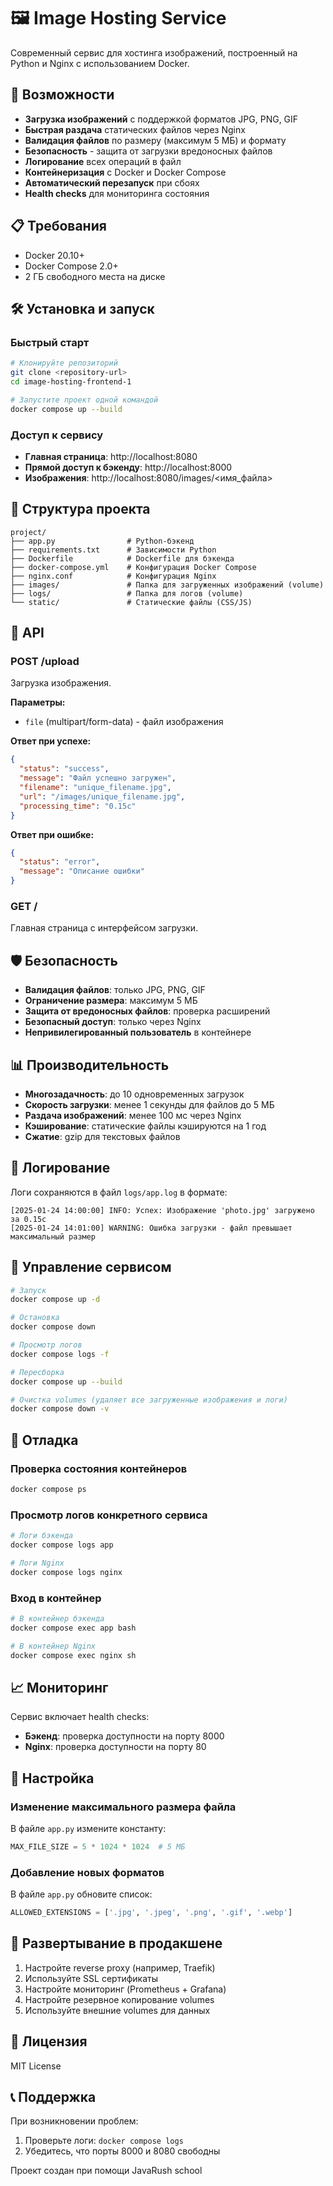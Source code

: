 # 🖼️ Image Hosting Service

Современный сервис для хостинга изображений, построенный на Python и Nginx с использованием Docker.

## 🚀 Возможности

- **Загрузка изображений** с поддержкой форматов JPG, PNG, GIF
- **Быстрая раздача** статических файлов через Nginx
- **Валидация файлов** по размеру (максимум 5 МБ) и формату
- **Безопасность** - защита от загрузки вредоносных файлов
- **Логирование** всех операций в файл
- **Контейнеризация** с Docker и Docker Compose
- **Автоматический перезапуск** при сбоях
- **Health checks** для мониторинга состояния

## 📋 Требования

- Docker 20.10+
- Docker Compose 2.0+
- 2 ГБ свободного места на диске

## 🛠️ Установка и запуск

### Быстрый старт

```bash
# Клонируйте репозиторий
git clone <repository-url>
cd image-hosting-frontend-1

# Запустите проект одной командой
docker compose up --build
```

### Доступ к сервису

- **Главная страница**: http://localhost:8080
- **Прямой доступ к бэкенду**: http://localhost:8000
- **Изображения**: http://localhost:8080/images/<имя_файла>

## 📁 Структура проекта

```
project/
├── app.py                # Python-бэкенд
├── requirements.txt      # Зависимости Python
├── Dockerfile            # Dockerfile для бэкенда
├── docker-compose.yml    # Конфигурация Docker Compose
├── nginx.conf            # Конфигурация Nginx
├── images/               # Папка для загруженных изображений (volume)
├── logs/                 # Папка для логов (volume)
└── static/               # Статические файлы (CSS/JS)
```

## 🔧 API

### POST /upload

Загрузка изображения.

**Параметры:**
- `file` (multipart/form-data) - файл изображения

**Ответ при успехе:**
```json
{
  "status": "success",
  "message": "Файл успешно загружен",
  "filename": "unique_filename.jpg",
  "url": "/images/unique_filename.jpg",
  "processing_time": "0.15с"
}
```

**Ответ при ошибке:**
```json
{
  "status": "error",
  "message": "Описание ошибки"
}
```

### GET /

Главная страница с интерфейсом загрузки.

## 🛡️ Безопасность

- **Валидация файлов**: только JPG, PNG, GIF
- **Ограничение размера**: максимум 5 МБ
- **Защита от вредоносных файлов**: проверка расширений
- **Безопасный доступ**: только через Nginx
- **Непривилегированный пользователь** в контейнере

## 📊 Производительность

- **Многозадачность**: до 10 одновременных загрузок
- **Скорость загрузки**: менее 1 секунды для файлов до 5 МБ
- **Раздача изображений**: менее 100 мс через Nginx
- **Кэширование**: статические файлы кэшируются на 1 год
- **Сжатие**: gzip для текстовых файлов

## 📝 Логирование

Логи сохраняются в файл `logs/app.log` в формате:
```
[2025-01-24 14:00:00] INFO: Успех: Изображение 'photo.jpg' загружено за 0.15с
[2025-01-24 14:01:00] WARNING: Ошибка загрузки - файл превышает максимальный размер
```

## 🔄 Управление сервисом

```bash
# Запуск
docker compose up -d

# Остановка
docker compose down

# Просмотр логов
docker compose logs -f

# Пересборка
docker compose up --build

# Очистка volumes (удаляет все загруженные изображения и логи)
docker compose down -v
```

## 🐛 Отладка

### Проверка состояния контейнеров
```bash
docker compose ps
```

### Просмотр логов конкретного сервиса
```bash
# Логи бэкенда
docker compose logs app

# Логи Nginx
docker compose logs nginx
```

### Вход в контейнер
```bash
# В контейнер бэкенда
docker compose exec app bash

# В контейнер Nginx
docker compose exec nginx sh
```

## 📈 Мониторинг

Сервис включает health checks:
- **Бэкенд**: проверка доступности на порту 8000
- **Nginx**: проверка доступности на порту 80

## 🔧 Настройка

### Изменение максимального размера файла

В файле `app.py` измените константу:
```python
MAX_FILE_SIZE = 5 * 1024 * 1024  # 5 МБ
```

### Добавление новых форматов

В файле `app.py` обновите список:
```python
ALLOWED_EXTENSIONS = ['.jpg', '.jpeg', '.png', '.gif', '.webp']
```

## 🚀 Развертывание в продакшене

1. Настройте reverse proxy (например, Traefik)
2. Используйте SSL сертификаты
3. Настройте мониторинг (Prometheus + Grafana)
4. Настройте резервное копирование volumes
5. Используйте внешние volumes для данных

## 📄 Лицензия

MIT License

## 📞 Поддержка

При возникновении проблем:
1. Проверьте логи: `docker compose logs`
2. Убедитесь, что порты 8000 и 8080 свободны

Проект создан при помощи JavaRush school 
